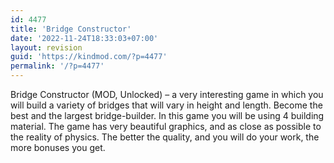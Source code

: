 ```yaml
---
id: 4477
title: 'Bridge Constructor'
date: '2022-11-24T18:33:03+07:00'
layout: revision
guid: 'https://kindmod.com/?p=4477'
permalink: '/?p=4477'
---
```


Bridge Constructor (MOD, Unlocked) – a very interesting game in which you will build a variety of bridges that will vary in height and length. Become the best and the largest bridge-builder. In this game you will be using 4 building material. The game has very beautiful graphics, and as close as possible to the reality of physics. The better the quality, and you will do your work, the more bonuses you get.